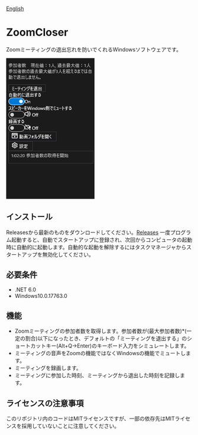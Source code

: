 [English](https://github.com/34j/ZoomCloser/blob/master/README.en.md)

# ZoomCloser

Zoomミーティングの退出忘れを防いでくれるWindowsソフトウェアです。

![Sample](https://github.com/34j/ZoomCloser/blob/master/Example.png)


## インストール

Releasesから最新のものをダウンロードしてください。[Releases](https://github.com/34j/ZoomCloser/releases)
一度プログラム起動すると、自動でスタートアップに登録され、次回からコンピュータの起動時に自動的に起動します。自動的な起動を解除するにはタスクマネージャからスタートアップを無効化してください。

## 必要条件

- .NET 6.0
- Windows10.0.17763.0

## 機能

- Zoomミーティングの参加者数を取得します。参加者数が(最大参加者数)*(一定の割合)以下になったとき、デフォルトの「ミーティングを退出する」のショートカットキー(Alt+Q→Enter)のキーボード入力をシミュレートします。
- ミーティングの音声をZoomの機能ではなくWindowsの機能でミュートします。
- ミーティングを録画します。
- ミーティングに参加した時刻、ミーティングから退出した時刻を記録します。

## ライセンスの注意事項

このリポジトリ内のコードはMITライセンスですが、一部の依存先はMITライセンスを採用していないことに注意してください。

